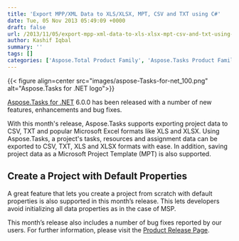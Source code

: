 ```yaml
---
title: 'Export MPP/XML Data to XLS/XLSX, MPT, CSV and TXT using C#'
date: Tue, 05 Nov 2013 05:49:09 +0000
draft: false
url: /2013/11/05/export-mpp-xml-data-to-xls-xlsx-mpt-csv-and-txt-using-csharp/
author: Kashif Iqbal
summary: ''
tags: []
categories: ['Aspose.Total Product Family', 'Aspose.Tasks Product Family']
---
```




{{< figure align=center src="images/aspose-Tasks-for-net_100.png" alt="Aspose.Tasks for .NET logo">}}


[Aspose.Tasks for .NET][1] 6.0.0 has been released with a number of new features, enhancements and bug fixes.

With this month's release, Aspose.Tasks supports exporting project data to CSV, TXT and popular Microsoft Excel formats like XLS and XLSX. Using Aspose.Tasks, a project's tasks, resources and assignment data can be exported to CSV, TXT, XLS and XLSX formats with ease. In addition, saving project data as a Microsoft Project Template (MPT) is also supported.

## Create a Project with Default Properties

A great feature that lets you create a project from scratch with default properties is also supported in this month’s release. This lets developers avoid initializing all data properties as in the case of MSP.

This month’s release also includes a number of bug fixes reported by our users. For further information, please visit the [Product Release Page][2].




[1]: https://products.aspose.com/tasks/net
[2]: https://downloads.aspose.com/tasks/net




